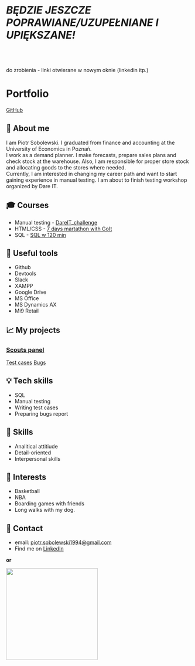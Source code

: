 # <i>BĘDZIE JESZCZE POPRAWIANE/UZUPEŁNIANE I UPIĘKSZANE!</i>
<br>
<br>
<br>
do zrobienia - linki otwierane w nowym oknie (linkedin itp.)


# Portfolio
[GitHub](http://github.com) 

## :boy: About me 

I am Piotr Sobolewski. I graduated from finance and accounting at the University of Economics in Poznań. <br>
I work as a demand planner. I make forecasts, prepare sales plans and check stock at the warehouse. Also, I am responsible for proper store stock and allocating goods to the stores where needed. <br>
Currently, I am interested in changing my career path and want to start gaining experience in manual testing. I am about to finish testing workshop organized by    Dare IT.


## :mortar_board: Courses 
* Manual testing - [DareIT_challenge](https://www.dareit.io/challenges/qa-manual-testing)
* HTML/CSS - [7 days martathon with GoIt](https://m.goit.global/pl/?utm_source=site&utm_medium=mainsite&utm_campaign=button)
* SQL - [SQL w 120 min](https://www.kursysql.pl/)

## :wrench: Useful tools
* Github 
* Devtools
* Slack
* XAMPP
* Google Drive
* MS Office
* MS Dynamics AX
* Mi9 Retail

## :chart_with_upwards_trend: My projects
### [Scouts panel](https://scouts.futbolkolektyw.pl/login)
[Test cases](https://docs.google.com/spreadsheets/d/1GKEol7qXYTJC702BSuO5UA6nBO4VGaeRlJz4aEMWQjU/edit?usp=sharing)
[Bugs](https://docs.google.com/spreadsheets/d/168EeoYm0BrpWD-Cd90qh1_G7bxHDfJ5zn5qIMNWSWvY/edit?usp=sharing)


## :bulb: Tech skills
* SQL
* Manual testing
* Writing test cases
* Preparing bugs report

## :dart: Skills
* Analitical attitiude
* Detail-oriented
* Interpersonal skills

## :basketball: Interests
* Basketball
* NBA
* Boarding games with friends
* Long walks with my dog.

## :email: Contact
* email: piotr.sobolewski1994@gmail.com
* Find me on [LinkedIn](https://www.linkedin.com/in/piotr-sobolewski1994/) <br>

<b> or </b>

<img src="https://user-images.githubusercontent.com/121132379/220452334-e3a5f01f-5fa0-4895-b509-4f33e58052c4.png" width=250 height =250> <br>

